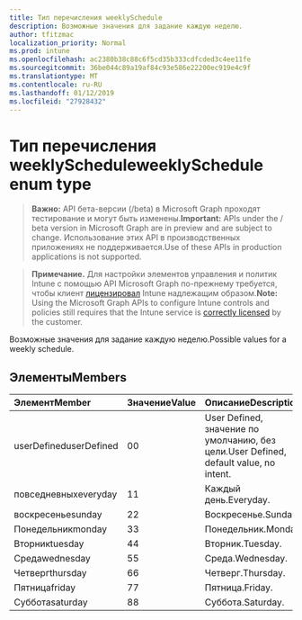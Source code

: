 ```yaml
---
title: Тип перечисления weeklySchedule
description: Возможные значения для задание каждую неделю.
author: tfitzmac
localization_priority: Normal
ms.prod: intune
ms.openlocfilehash: ac2380b38c88c6f5cd35b333cdfcded3c4ee11fe
ms.sourcegitcommit: 36be044c89a19af84c93e586e22200ec919e4c9f
ms.translationtype: MT
ms.contentlocale: ru-RU
ms.lasthandoff: 01/12/2019
ms.locfileid: "27928432"
---
```

# <a name="weeklyschedule-enum-type"></a><span data-ttu-id="fe87b-103">Тип перечисления weeklySchedule</span><span class="sxs-lookup"><span data-stu-id="fe87b-103">weeklySchedule enum type</span></span>

> <span data-ttu-id="fe87b-104">**Важно:** API бета-версии (/beta) в Microsoft Graph проходят тестирование и могут быть изменены.</span><span class="sxs-lookup"><span data-stu-id="fe87b-104">**Important:** APIs under the / beta version in Microsoft Graph are in preview and are subject to change.</span></span> <span data-ttu-id="fe87b-105">Использование этих API в производственных приложениях не поддерживается.</span><span class="sxs-lookup"><span data-stu-id="fe87b-105">Use of these APIs in production applications is not supported.</span></span>

> <span data-ttu-id="fe87b-106">**Примечание.** Для настройки элементов управления и политик Intune с помощью API Microsoft Graph по-прежнему требуется, чтобы клиент [лицензировал](https://go.microsoft.com/fwlink/?linkid=839381) Intune надлежащим образом.</span><span class="sxs-lookup"><span data-stu-id="fe87b-106">**Note:** Using the Microsoft Graph APIs to configure Intune controls and policies still requires that the Intune service is [correctly licensed](https://go.microsoft.com/fwlink/?linkid=839381) by the customer.</span></span>

<span data-ttu-id="fe87b-107">Возможные значения для задание каждую неделю.</span><span class="sxs-lookup"><span data-stu-id="fe87b-107">Possible values for a weekly schedule.</span></span>
## <a name="members"></a><span data-ttu-id="fe87b-108">Элементы</span><span class="sxs-lookup"><span data-stu-id="fe87b-108">Members</span></span>
|<span data-ttu-id="fe87b-109">Элемент</span><span class="sxs-lookup"><span data-stu-id="fe87b-109">Member</span></span>|<span data-ttu-id="fe87b-110">Значение</span><span class="sxs-lookup"><span data-stu-id="fe87b-110">Value</span></span>|<span data-ttu-id="fe87b-111">Описание</span><span class="sxs-lookup"><span data-stu-id="fe87b-111">Description</span></span>|
|:---|:---|:---|
|<span data-ttu-id="fe87b-112">userDefined</span><span class="sxs-lookup"><span data-stu-id="fe87b-112">userDefined</span></span>|<span data-ttu-id="fe87b-113">0</span><span class="sxs-lookup"><span data-stu-id="fe87b-113">0</span></span>|<span data-ttu-id="fe87b-114">User Defined, значение по умолчанию, без цели.</span><span class="sxs-lookup"><span data-stu-id="fe87b-114">User Defined, default value, no intent.</span></span>|
|<span data-ttu-id="fe87b-115">повседневных</span><span class="sxs-lookup"><span data-stu-id="fe87b-115">everyday</span></span>|<span data-ttu-id="fe87b-116">1</span><span class="sxs-lookup"><span data-stu-id="fe87b-116">1</span></span>|<span data-ttu-id="fe87b-117">Каждый день.</span><span class="sxs-lookup"><span data-stu-id="fe87b-117">Everyday.</span></span>|
|<span data-ttu-id="fe87b-118">воскресенье</span><span class="sxs-lookup"><span data-stu-id="fe87b-118">sunday</span></span>|<span data-ttu-id="fe87b-119">2</span><span class="sxs-lookup"><span data-stu-id="fe87b-119">2</span></span>|<span data-ttu-id="fe87b-120">Воскресенье.</span><span class="sxs-lookup"><span data-stu-id="fe87b-120">Sunday.</span></span>|
|<span data-ttu-id="fe87b-121">Понедельник</span><span class="sxs-lookup"><span data-stu-id="fe87b-121">monday</span></span>|<span data-ttu-id="fe87b-122">3</span><span class="sxs-lookup"><span data-stu-id="fe87b-122">3</span></span>|<span data-ttu-id="fe87b-123">Понедельник.</span><span class="sxs-lookup"><span data-stu-id="fe87b-123">Monday.</span></span>|
|<span data-ttu-id="fe87b-124">Вторник</span><span class="sxs-lookup"><span data-stu-id="fe87b-124">tuesday</span></span>|<span data-ttu-id="fe87b-125">4</span><span class="sxs-lookup"><span data-stu-id="fe87b-125">4</span></span>|<span data-ttu-id="fe87b-126">Вторник.</span><span class="sxs-lookup"><span data-stu-id="fe87b-126">Tuesday.</span></span>|
|<span data-ttu-id="fe87b-127">Среда</span><span class="sxs-lookup"><span data-stu-id="fe87b-127">wednesday</span></span>|<span data-ttu-id="fe87b-128">5</span><span class="sxs-lookup"><span data-stu-id="fe87b-128">5</span></span>|<span data-ttu-id="fe87b-129">Среда.</span><span class="sxs-lookup"><span data-stu-id="fe87b-129">Wednesday.</span></span>|
|<span data-ttu-id="fe87b-130">Четверг</span><span class="sxs-lookup"><span data-stu-id="fe87b-130">thursday</span></span>|<span data-ttu-id="fe87b-131">6</span><span class="sxs-lookup"><span data-stu-id="fe87b-131">6</span></span>|<span data-ttu-id="fe87b-132">Четверг.</span><span class="sxs-lookup"><span data-stu-id="fe87b-132">Thursday.</span></span>|
|<span data-ttu-id="fe87b-133">Пятница</span><span class="sxs-lookup"><span data-stu-id="fe87b-133">friday</span></span>|<span data-ttu-id="fe87b-134">7</span><span class="sxs-lookup"><span data-stu-id="fe87b-134">7</span></span>|<span data-ttu-id="fe87b-135">Пятница.</span><span class="sxs-lookup"><span data-stu-id="fe87b-135">Friday.</span></span>|
|<span data-ttu-id="fe87b-136">Суббота</span><span class="sxs-lookup"><span data-stu-id="fe87b-136">saturday</span></span>|<span data-ttu-id="fe87b-137">8</span><span class="sxs-lookup"><span data-stu-id="fe87b-137">8</span></span>|<span data-ttu-id="fe87b-138">Суббота.</span><span class="sxs-lookup"><span data-stu-id="fe87b-138">Saturday.</span></span>|






